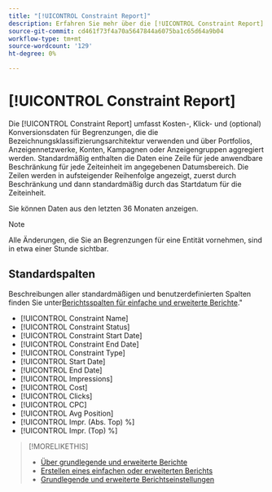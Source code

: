 ```yaml
---
title: "[!UICONTROL Constraint Report]"
description: Erfahren Sie mehr über die [!UICONTROL Constraint Report].
source-git-commit: cd461f73f4a70a5647844a6075ba1c65d64a9b04
workflow-type: tm+mt
source-wordcount: '129'
ht-degree: 0%

---
```


# [!UICONTROL Constraint Report]

Die [!UICONTROL Constraint Report] umfasst Kosten-, Klick- und (optional) Konversionsdaten für Begrenzungen, die die Bezeichnungsklassifizierungsarchitektur verwenden und über Portfolios, Anzeigennetzwerke, Konten, Kampagnen oder Anzeigengruppen aggregiert werden. Standardmäßig enthalten die Daten eine Zeile für jede anwendbare Beschränkung für jede Zeiteinheit im angegebenen Datumsbereich. Die Zeilen werden in aufsteigender Reihenfolge angezeigt, zuerst durch Beschränkung und dann standardmäßig durch das Startdatum für die Zeiteinheit.

Sie können Daten aus den letzten 36 Monaten anzeigen.

>[!NOTE]
>
>Alle Änderungen, die Sie an Begrenzungen für eine Entität vornehmen, sind in etwa einer Stunde sichtbar.

## Standardspalten

Beschreibungen aller standardmäßigen und benutzerdefinierten Spalten finden Sie unter[Berichtsspalten für einfache und erweiterte Berichte](basic-advanced-report-columns.md).&quot;

* [!UICONTROL Constraint Name]
* [!UICONTROL Constraint Status]
* [!UICONTROL Constraint Start Date]
* [!UICONTROL Constraint End Date]
* [!UICONTROL Constraint Type]
* [!UICONTROL Start Date]
* [!UICONTROL End Date]
* [!UICONTROL Impressions]
* [!UICONTROL Cost]
* [!UICONTROL Clicks]
* [!UICONTROL CPC]
* [!UICONTROL Avg Position]
* [!UICONTROL Impr. (Abs. Top) %]
* [!UICONTROL Impr. (Top) %]

>[!MORELIKETHIS]
>
>* [Über grundlegende und erweiterte Berichte](basic-advanced-report-about.md)
>* [Erstellen eines einfachen oder erweiterten Berichts](basic-advanced-report-generate.md)
>* [Grundlegende und erweiterte Berichtseinstellungen](basic-advanced-report-settings.md)

